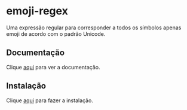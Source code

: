 # emoji-regex

Uma expressão regular para corresponder a todos os símbolos apenas emoji de acordo com o padrão Unicode.

## Documentação

Clique [aqui](https://github.com/mathiasbynens/emoji-regex) para ver a documentação.

## Instalação

Clique [aqui](https://www.npmjs.com/package/emoji-regex) para fazer a instalação.
